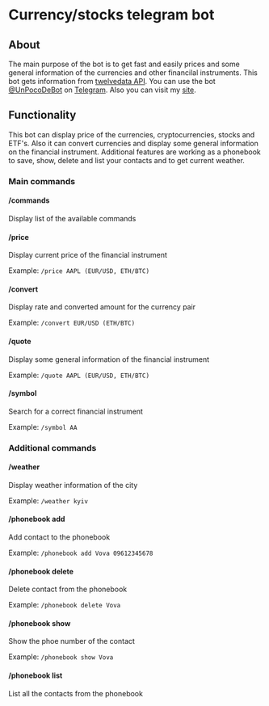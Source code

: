 # Currency/stocks telegram bot
## About
The main purpose of the bot is to get fast and easily prices and some general information of the currencies and other financilal instruments.
This bot gets information from [twelvedata API](https://twelvedata.com/docs).
You can use the bot [@UnPocoDeBot](https://web.telegram.org/a/#6167922143) on [Telegram](https://telegram.org).
Also you can visit my [site](https://volodymyrrusin.github.io/).

## Functionality
This bot can display price of the currencies, cryptocurrencies, stocks and ETF's. Also it can convert currencies and display some general information on the financial instrument. 
Additional features are working as a phonebook to save, show, delete and list your contacts and to get current weather.
### Main commands
#### /commands
Display list of the available commands
#### /price
Display current price of the financial instrument

Example: `/price AAPL (EUR/USD, ETH/BTC)`
#### /convert
Display rate and converted amount for the currency pair

Example: `/convert EUR/USD (ETH/BTC)`
#### /quote
Display some general information of the financial instrument

Example: `/quote AAPL (EUR/USD, ETH/BTC)`
#### /symbol
Search for a correct financial instrument

Example: `/symbol AA`
### Additional commands
#### /weather
Display weather information of the city

Example: `/weather kyiv`
#### /phonebook add
Add contact to the phonebook

Example: `/phonebook add Vova 09612345678`
#### /phonebook delete
Delete contact from the phonebook

Example: `/phonebook delete Vova`
#### /phonebook show 
Show the phoe number of the contact

Example: `/phonebook show Vova`
#### /phonebook list
List all the contacts from the phonebook
